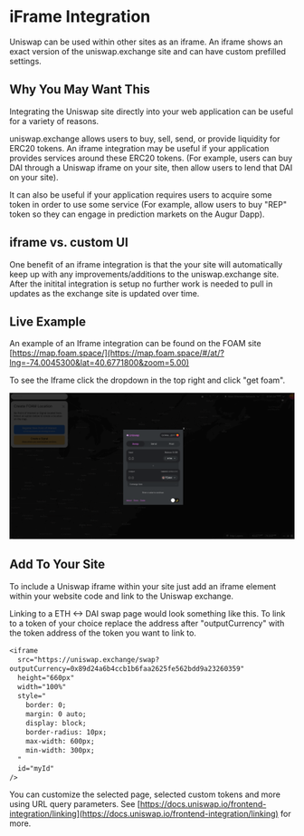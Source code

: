 # iFrame Integration

Uniswap can be used within other sites as an iframe. An iframe shows an exact version of the uniswap.exchange site and can have custom prefilled settings.

## Why You May Want This

Integrating the Uniswap site directly into your web application can be useful for a variety of reasons.

uniswap.exchange allows users to buy, sell, send, or provide liquidity for ERC20 tokens. An iframe integration may be useful if your application provides services around these ERC20 tokens. \(For example, users can buy DAI through a Uniswap iframe on your site, then allow users to lend that DAI on your site\).

It can also be useful if your application requires users to acquire some token in order to use some service \(For example, allow users to buy "REP" token so they can engage in prediction markets on the Augur Dapp\).

## iframe vs. custom UI

One benefit of an iframe integration is that the your site will automatically keep up with any improvements/additions to the uniswap.exchange site. After the initital integration is setup no further work is needed to pull in updates as the exchange site is updated over time.

## Live Example

An example of an Iframe integration can be found on the FOAM site [https://map.foam.space/](https://map.foam.space/#/at/?lng=-74.0045300&lat=40.6771800&zoom=5.00)

To see the Iframe click the dropdown in the top right and click "get foam".

![Foam Iframe Example](../.gitbook/assets/foamiframe.png)

## Add To Your Site

To include a Uniswap iframe within your site just add an iframe element within your website code and link to the Uniswap exchange.

Linking to a ETH &lt;-&gt; DAI swap page would look something like this. To link to a token of your choice replace the address after "outputCurrency" with the token address of the token you want to link to.

```text
<iframe
  src="https://uniswap.exchange/swap?outputCurrency=0x89d24a6b4ccb1b6faa2625fe562bdd9a23260359"
  height="660px"
  width="100%"
  style="
    border: 0;
    margin: 0 auto;
    display: block;
    border-radius: 10px;
    max-width: 600px;
    min-width: 300px;
  "
  id="myId"
/>
```

You can customize the selected page, selected custom tokens and more using URL query parameters. See [https://docs.uniswap.io/frontend-integration/linking](https://docs.uniswap.io/frontend-integration/linking) for more.

